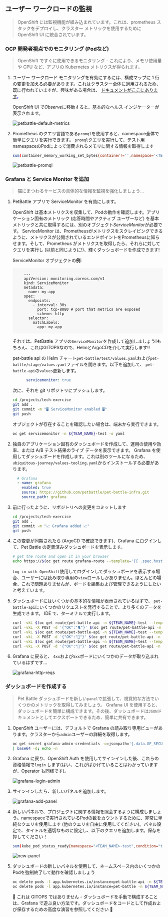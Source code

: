 ## ユーザー ワークロードの監視

> OpenShift には監視機能が組み込まれています。これは、prometheus スタックをデプロイし、クラスター メトリックを使用するために OpenShift UI に統合されています。

### OCP 開発者視点でのモニタリング (Podなど)

> OpenShift ですぐに使用できるモニタリング - これにより、メモリ使用量や CPU など、アプリの Kubernetes メトリクスが得られます。

1. ユーザー ワークロード モニタリングを有効にするには、構成マップに 1 行の変更を加える必要があります。これはクラスター全体に適用されるため、既に行われていますが、興味がある場合は、 <span style="color:blue;"><a href="https://docs.openshift.com/container-platform/4.9/monitoring/enabling-monitoring-for-user-defined-projects.html#enabling-monitoring-for-user-defined-projects_enabling-monitoring-for-user-defined-projects">ドキュメントがここにあります</a>。</span>

    OpenShift UI で*Observe*に移動すると、基本的なヘルス インジケーターが表示されます。

    ![petbattle-default-metrics](images/petbattle-default-metrics.png)

2. Prometheus のクエリ言語である`promql`を使用すると、namespace全体で簡単にクエリを実行できます。 `promql`クエリを実行して、テスト用namespaceのPodによって消費されるメモリに関する情報を取得します

    ```bash
    sum(container_memory_working_set_bytes{container!='',namespace='<TEAM_NAME>-test'}) by (pod)
    ```

    ![petbattle-promql](images/petbattle-promql.png)

### Grafana と Service Monitor を追加

> 猫にまつわるサービスの具体的な情報を監視を強化しましょう...

1. PetBattle アプリで ServiceMonitor を有効にします。

    OpenShift は基本メトリクスを収集して、Podの動作を確認します。アプリケーション固有のメトリック (応答時間やアクティブ ユーザーなど) を基本メトリックと共に取得するには、別のオブジェクト*ServiceMonitor*が必要です。 ServiceMonitor は、Prometheusがメトリクスをスクレイピングできるように、メトリクスが公開されているエンドポイントをPrometheusに知らせます。そして、Prometheus がメトリクスを取得したら、それらに対してクエリを実行し (以前と同じように!)、輝くダッシュボードを作成できます!

    ServiceMonitor オブジェクトの**例**:

     <div class="highlight" style="background: #f7f7f7">
     <pre><code class="language-yaml">
        ---
        apiVersion: monitoring.coreos.com/v1
        kind: ServiceMonitor
        metadata:
          name: my-app
        spec:
          endpoints:
            - interval: 30s
              port: tcp-8080 # port that metrics are exposed
              scheme: http
          selector:
            matchLabels:
              app: my-app
        </code></pre>
    </div>


    それでは、PetBattle アプリの`ServiceMonitor`を作成して追加しましょう!もちろん、これはGITOPSなので、HelmとArgoCDを介して実行します!!

    pet-battle api の Helm チャート`pet-battle/test/values.yaml`および`pet-battle/stage/values.yaml`ファイルを開きます。以下を追加して、 `pet-battle-api`の`values`更新します。

    ```yaml
          servicemonitor: true
    ```

    次に、それを git リポジトリにプッシュします。

    ```bash
    cd /projects/tech-exercise
    git add .
    git commit -m "🖥️ ServiceMonitor enabled 🖥️"
    git push
    ```

    オブジェクトが存在することを確認したい場合は、端末から実行できます。

    ```bash
    oc get servicemonitor -n ${TEAM_NAME}-test -o yaml
    ```

2. 独自のアプリケーション固有のダッシュボードを作成して、運用の使用や効率、または A/B テスト結果のライブ データを表示できます。 Grafana を使用してダッシュボードを作成します。これは別のツールになるため、 `ubiquitous-journey/values-tooling.yaml`からインストールする必要があります。

    ```yaml
      # Grafana
      - name: grafana
        enabled: true
        source: https://github.com/petbattle/pet-battle-infra.git
        source_path: grafana
    ```

3. 前に行ったように、リポジトリへの変更をコミットします

    ```bash
    cd /projects/tech-exercise
    git add .
    git commit -m "📈 Grafana added 📈"
    git push
    ```

4. この変更が同期されたら (ArgoCD で確認できます)、Grafana にログインして、Pet Battle の定義済みダッシュボードを表示します。

    ```bash
    # get the route and open it in your browser
    echo https://$(oc get route grafana-route --template='{{ .spec.host }}' -n ${TEAM_NAME}-ci-cd)
    ```

    `Log in with OpenShift`使用してログインしてダッシュボードを表示する場合、ユーザーには読み取り専用の`view`ロールしかありません。ほとんどの場合、これで問題ありませんが、ボードを編集および管理できるようにしたいと考えています。

5. ダッシュボードにはいくつかの基本的な情報が表示されているはずで、 `pet-battle-api`にいくつかのリクエストを発行することで、より多くのデータを生成できます。 IDE で、ターミナルで実行します。

    ```bash
    curl -vkL $(oc get route/pet-battle-api -n ${TEAM_NAME}-test --template='{{.spec.host}}')/dogs
    curl -vkL -X POST -d '{"OK":"🐈"}' $(oc get route/pet-battle-api -n <TEAM_NAME>-test --template='{{.spec.host}}')/cats/
    curl -vkL $(oc get route/pet-battle-api -n ${TEAM_NAME}-test --template='{{.spec.host}}')/api/dogs
    curl -vkL -X POST -d '{"OK":"🦆"}' $(oc get route/pet-battle-api -n <TEAM_NAME>-test --template='{{.spec.host}}')/cats/
    curl -vkL $(oc get route/pet-battle-api -n ${TEAM_NAME}-test --template='{{.spec.host}}')/api/dogs
    curl -vkL -X POST -d '{"OK":"🐶"}' $(oc get route/pet-battle-api -n <TEAM_NAME>-test --template='{{.spec.host}}')/cats/
    ```

6. Grafana に戻ると、 `4xx`および`5xx`ボードにいくつかのデータが取り込まれているはずです...

    ![grafana-http-reqs](./images/grafana-http-reqs.png)

### ダッシュボードを作成する

> Pet Battle ダッシュボードを新しい`panel`で拡張して、視覚的な方法でいくつかのメトリックを取得してみましょう。 Grafana UI を使用すると、ダッシュボードを簡単に構成できます。その後、ダッシュボードは`JSON`ドキュメントとしてエクスポートできるため、簡単に共有できます。

1. OpenShift ユーザーには、デフォルトで Grafana の読み取り専用ビューがあります。クラスターから`admin`ユーザーの詳細を取得します。

    ```bash
    oc get secret grafana-admin-credentials -o=jsonpath='{.data.GF_SECURITY_ADMIN_PASSWORD}' -n ${TEAM_NAME}-ci-cd \
    | base64 -d; echo -n
    ```

2. Grafana に戻り、OpenShift Auth を使用してサインインした後、これらの資格情報で`login` します(はい、これがばかげていることはわかっていますが、Operator も同様です)。

    ![grafana-login-admin](./images/grafana-login-admin.png)

3. サインインしたら、新しいパネルを追加します。

    ![grafana-add-panel](./images/grafana-add-panel.png)

4. 新しいパネルで、プロジェクトに関する情報を照会するように構成しましょう。namespaceで実行されているPodの数をカウントするために、非常に単純なクエリを使用します (他のクエリを自由に使用してください)。パネル設定で、タイトルを適切なものに設定し、以下のクエリを追加します。保存を押してください！

    ```bash
    sum(kube_pod_status_ready{namespace="<TEAM_NAME>-test",condition="true"})
    ```

    ![new-panel](./images/new-panel.png)

5. ダッシュボードの新しいパネルを使用して、ネームスペース内のいくつかのPodを強制終了して動作を確認しましょう

    ```bash
    oc delete pods -l app.kubernetes.io/instance=pet-battle-api -n ${TEAM_NAME}-test
    oc delete pods -l app.kubernetes.io/instance=pet-battle -n ${TEAM_NAME}-test
    ```

     <!--![grafana-less-pods](./images/grafana-less-pods.png) -->


     <p class="tip">🐌 これは GITOPS ではありません - ダッシュボードを手動で構成することは、Grafana で遊ぶ良い方法です。ダッシュボードをコードとして作成および保存するための高度な演習を参照してください 🐎</p>
    
